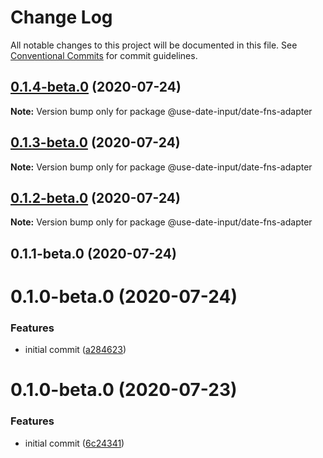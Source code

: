 # Change Log

All notable changes to this project will be documented in this file.
See [Conventional Commits](https://conventionalcommits.org) for commit guidelines.

## [0.1.4-beta.0](https://github.com/mark-tate/use-date-input/compare/@use-date-input/date-fns-adapter@0.1.3-beta.0...@use-date-input/date-fns-adapter@0.1.4-beta.0) (2020-07-24)

**Note:** Version bump only for package @use-date-input/date-fns-adapter





## [0.1.3-beta.0](https://github.com/mark-tate/use-date-input/compare/@use-date-input/date-fns-adapter@0.1.2-beta.0...@use-date-input/date-fns-adapter@0.1.3-beta.0) (2020-07-24)

**Note:** Version bump only for package @use-date-input/date-fns-adapter





## [0.1.2-beta.0](https://github.com/mark-tate/use-date-input/compare/@use-date-input/date-fns-adapter@0.1.1-beta.0...@use-date-input/date-fns-adapter@0.1.2-beta.0) (2020-07-24)

**Note:** Version bump only for package @use-date-input/date-fns-adapter





## 0.1.1-beta.0 (2020-07-24)



# 0.1.0-beta.0 (2020-07-24)


### Features

* initial commit ([a284623](https://github.com/mark-tate/use-date-input/commit/a28462354bf58de9f016176fec51ac80d2c2af60))





# 0.1.0-beta.0 (2020-07-23)


### Features

* initial commit ([6c24341](https://github.com/mark-tate/use-date-input/commit/6c24341efc30d33d6248367ee6578831c7a975ad))
